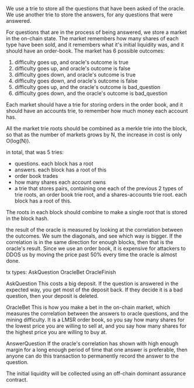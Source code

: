 We use a trie to store all the questions that have been asked of the oracle.
We use another trie to store the answers, for any questions that were answered.

For questions that are in the process of being answered, we store a market in the on-chain state.
The market remembers how many shares of each type have been sold, and it remembers what it's initial liquidity was, and it should have an order-book.
The market has 6 possible outcomes:
1) difficulty goes up, and oracle's outcome is true
2) difficulty goes up, and oracle's outcome is false
3) difficulty goes down, and oracle's outcome is true
4) difficulty goes down, and oracle's outcome is false
5) difficulty goes up, and the oracle's outcome is bad_question
6) difficulty goes down, and the oracle's outcome is bad_question

Each market should have a trie for storing orders in the order book, and it should have an accounts trie, to remember how much money each account has.

All the market trie roots should be combined as a merkle trie into the block, so that as the number of markets grows by N, the increase in cost is only O(log(N)).

in total, that was 5 tries:
* questions. each block has a root
* answers. each block has a root of this
* order book trades
* how many shares each account owns
* a trie that stores pairs, containing one each of the previous 2 types of trie roots, an order book trie root, and a shares-accounts trie root. each block has a root of this.

The roots in each block should combine to make a single root that is stored in the block hash.



the result of the oracle is measured by looking at the correlation between the outcomes.
We sum the diagonals, and see which way is bigger.
If the correlation is in the same direction for enough blocks, then that is the oracle's result.
Since we use an order book, it is expensive for attackers to DDOS us by moving the price past 50% every time the oracle is almost done.


tx types:
AskQuestion
OracleBet
OracleFinish

AskQuestion
This costs a big deposit. If the question is answered in the expected way, you get most of the deposit back.
If they decide it is a bad question, then your deposit is deleted.

OracleBet
This is how you make a bet in the on-chain market, which measures the correlation between the answers to oracle questions, and the mining difficulty. It is a LMSR order book, so you say how many shares for the lowest price you are willing to sell at, and you say how many shares for the highest price you are willing to buy at.

AnswerQuestion
If the oracle's correlation has shown with high enough margin for a long enough period of time that one answer is preferable, then anyone can do this transaction to permanently record the answer to the question.




The initial liquidity will be collected using an off-chain dominant assurance contract.